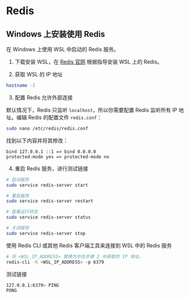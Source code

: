 # Redis

## Windows 上安装使用 Redis

在 Windows 上使用 WSL 中启动的 Redis 服务。

1. 下载安装 WSL，在 [Redis 官网](https://redis.io/) 根据指导安装 WSL 上的 Redis。

2. 获取 WSL 的 IP 地址

```bash
hostname -I
```

3. 配置 Redis 允许外部连接

默认情况下，Redis 只监听 `localhost`，所以你需要配置 Redis 监听所有 IP 地址。编辑 Redis 的配置文件 `redis.conf`：

```bash
sudo nano /etc/redis/redis.conf
```

找到以下内容并将其修改：

```text
bind 127.0.0.1 ::1 => bind 0.0.0.0
protected-mode yes => protected-mode no
```

4. 重启 Redis 服务，进行测试链接

```bash
# 启动服务
sudo service redis-server start

# 重启服务
sudo service redis-server restart

# 查看运行状态
sudo service redis-server status

# 关闭服务
sudo service redis-server stop
```

使用 Redis CLI 或其他 Redis 客户端工具来连接到 WSL 中的 Redis 服务

```bash
# 将 <WSL_IP_ADDRESS> 替换为你在步骤 2 中获取的 IP 地址。
redis-cli -h <WSL_IP_ADDRESS> -p 6379
```

测试链接

```bash
127.0.0.1:6379> PING
PONG
```
